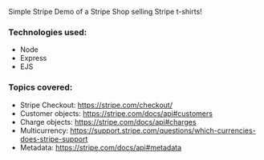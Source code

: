 Simple Stripe Demo of a Stripe Shop selling Stripe t-shirts!

### Technologies used:

- Node
- Express
- EJS

### Topics covered:

- Stripe Checkout: https://stripe.com/checkout/
- Customer objects: https://stripe.com/docs/api#customers
- Charge objects: https://stripe.com/docs/api#charges
- Multicurrency: https://support.stripe.com/questions/which-currencies-does-stripe-support
- Metadata: https://stripe.com/docs/api#metadata